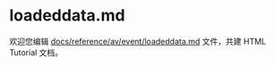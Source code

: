 loadeddata.md
===

欢迎您编辑 <a target="__blank" href="https://github.com/jaywcjlove/html-tutorial/blob/master/docs/reference/av/event/loadeddata.md">docs/reference/av/event/loadeddata.md</a> 文件，共建 HTML Tutorial 文档。